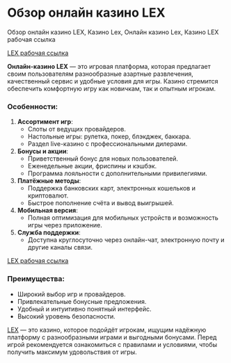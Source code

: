 # Обзор онлайн казино LEX
Обзор онлайн казино LEX, Казино Lex, Онлайн казино Lex, Казино LEX рабочая ссылка

[LEX рабочая ссылка](https://lex-irrs01.com/c6746f482)

**Онлайн-казино LEX** — это игровая платформа, которая предлагает своим пользователям разнообразные азартные развлечения, качественный сервис и удобные условия для игры. Казино стремится обеспечить комфортную игру как новичкам, так и опытным игрокам.

### Особенности:
1. **Ассортимент игр**:
   - Слоты от ведущих провайдеров.
   - Настольные игры: рулетка, покер, блэкджек, баккара.
   - Раздел live-казино с профессиональными дилерами.
2. **Бонусы и акции**:
   - Приветственный бонус для новых пользователей.
   - Еженедельные акции, фриспины и кэшбэк.
   - Программа лояльности с дополнительными привилегиями.
3. **Платёжные методы**:
   - Поддержка банковских карт, электронных кошельков и криптовалют.
   - Быстрое пополнение счёта и вывод выигрышей.
4. **Мобильная версия**:
   - Полная оптимизация для мобильных устройств и возможность игры через приложение.
5. **Служба поддержки**:
   - Доступна круглосуточно через онлайн-чат, электронную почту и другие каналы связи.

[LEX рабочая ссылка](https://lex-irrs01.com/c6746f482)

### Преимущества:
- Широкий выбор игр и провайдеров.
- Привлекательные бонусные предложения.
- Удобный и интуитивно понятный интерфейс.
- Высокий уровень безопасности.

[LEX](https://lex-irrs01.com/c6746f482) — это казино, которое подойдёт игрокам, ищущим надёжную платформу с разнообразными играми и выгодными бонусами. Перед игрой рекомендуется ознакомиться с правилами и условиями, чтобы получить максимум удовольствия от игры.

